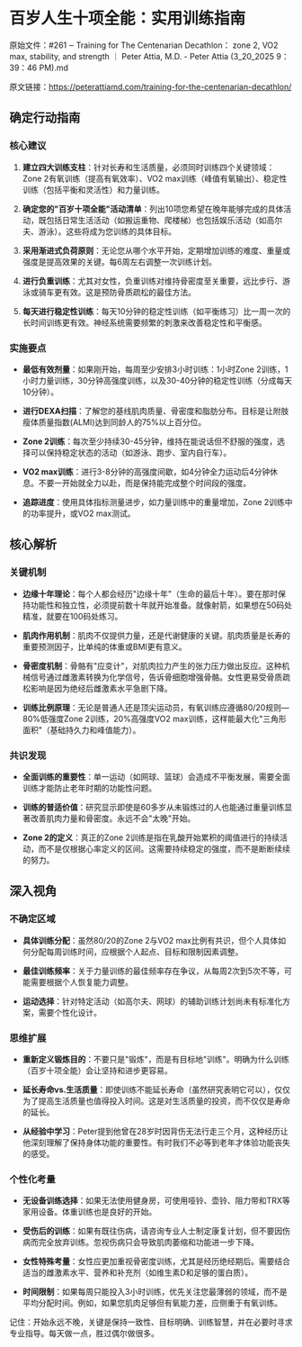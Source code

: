 # 百岁人生十项全能：实用训练指南

原始文件：#261 ‒ Training for The Centenarian Decathlon： zone 2, VO2 max, stability, and strength ｜ Peter Attia, M.D. - Peter Attia (3_20_2025 9：39：46 PM).md

原文链接：https://peterattiamd.com/training-for-the-centenarian-decathlon/

<YouTube videoId="NivjpZ0VBro" />

## 确定行动指南

### 核心建议
1. **建立四大训练支柱**：针对长寿和生活质量，必须同时训练四个关键领域：Zone 2有氧训练（提高有氧效率）、VO2 max训练（峰值有氧输出）、稳定性训练（包括平衡和灵活性）和力量训练。
   
2. **确定您的"百岁十项全能"活动清单**：列出10项您希望在晚年能够完成的具体活动，既包括日常生活活动（如搬运重物、爬楼梯）也包括娱乐活动（如高尔夫、游泳）。这些将成为您训练的具体目标。

3. **采用渐进式负荷原则**：无论您从哪个水平开始，定期增加训练的难度、重量或强度是提高效果的关键。每6周左右调整一次训练计划。

4. **进行负重训练**：尤其对女性，负重训练对维持骨密度至关重要，远比步行、游泳或骑车更有效。这是预防骨质疏松的最佳方法。

5. **每天进行稳定性训练**：每天10分钟的稳定性训练（如平衡练习）比一周一次的长时间训练更有效。神经系统需要频繁的刺激来改善稳定性和平衡感。

### 实施要点
- **最低有效剂量**：如果刚开始，每周至少安排3小时训练：1小时Zone 2训练，1小时力量训练，30分钟高强度训练，以及30-40分钟的稳定性训练（分成每天10分钟）。

- **进行DEXA扫描**：了解您的基线肌肉质量、骨密度和脂肪分布。目标是让附肢瘦体质量指数(ALMI)达到同龄人的75%以上百分位。

- **Zone 2训练**：每次至少持续30-45分钟，维持在能说话但不舒服的强度，选择可以保持稳定状态的活动（如游泳、跑步、室内自行车）。

- **VO2 max训练**：进行3-8分钟的高强度间歇，如4分钟全力运动后4分钟休息。不要一开始就全力以赴，而是保持能完成整个时间段的强度。

- **追踪进度**：使用具体指标测量进步，如力量训练中的重量增加，Zone 2训练中的功率提升，或VO2 max测试。

## 核心解析

### 关键机制
- **边缘十年理论**：每个人都会经历"边缘十年"（生命的最后十年）。要在那时保持功能性和独立性，必须提前数十年就开始准备。就像射箭，如果想在50码处精准，就要在100码处练习。

- **肌肉作用机制**：肌肉不仅提供力量，还是代谢健康的关键。肌肉质量是长寿的重要预测因子，比单纯的体重或BMI更有意义。

- **骨密度机制**：骨骼有"应变计"，对肌肉拉力产生的张力压力做出反应。这种机械信号通过雌激素转换为化学信号，告诉骨细胞增强骨骼。女性更易受骨质疏松影响是因为绝经后雌激素水平急剧下降。

- **训练比例原理**：无论是普通人还是顶尖运动员，有氧训练应遵循80/20规则—80%低强度Zone 2训练，20%高强度VO2 max训练，这样能最大化"三角形面积"（基础持久力和峰值能力）。

### 共识发现
- **全面训练的重要性**：单一运动（如网球、篮球）会造成不平衡发展，需要全面训练才能防止老年时期的功能性问题。

- **训练的普适价值**：研究显示即使是60多岁从未锻炼过的人也能通过重量训练显著改善肌肉力量和骨密度。永远不会"太晚"开始。

- **Zone 2的定义**：真正的Zone 2训练是指在乳酸开始累积的阈值进行的持续活动，而不是仅根据心率定义的区间。这需要持续稳定的强度，而不是断断续续的努力。

## 深入视角

### 不确定区域
- **具体训练分配**：虽然80/20的Zone 2与VO2 max比例有共识，但个人具体如何分配每周训练时间，应根据个人起点、目标和限制因素调整。

- **最佳训练频率**：关于力量训练的最佳频率存在争议，从每周2次到5次不等，可能需要根据个人恢复能力调整。

- **运动选择**：针对特定活动（如高尔夫、网球）的辅助训练计划尚未有标准化方案，需要个性化设计。

### 思维扩展
- **重新定义锻炼目的**：不要只是"锻炼"，而是有目标地"训练"。明确为什么训练（百岁十项全能）会让坚持和进步更容易。

- **延长寿命vs.生活质量**：即使训练不能延长寿命（虽然研究表明它可以），仅仅为了提高生活质量也值得投入时间。这是对生活质量的投资，而不仅仅是寿命的延长。

- **从经验中学习**：Peter提到他曾在28岁时因背伤无法行走三个月，这种经历让他深刻理解了保持身体功能的重要性。有时我们不必等到老年才体验功能丧失的感受。

### 个性化考量
- **无设备训练选择**：如果无法使用健身房，可使用哑铃、壶铃、阻力带和TRX等家用设备。体重训练也是良好的开始。

- **受伤后的训练**：如果有既往伤病，请咨询专业人士制定康复计划，但不要因伤病而完全放弃训练。忽视伤病只会导致肌肉萎缩和功能进一步下降。

- **女性特殊考量**：女性应更加重视骨密度训练，尤其是经历绝经期后。需要结合适当的雌激素水平、营养和补充剂（如维生素D和足够的蛋白质）。

- **时间限制**：如果每周只能投入3小时训练，优先关注您最薄弱的领域，而不是平均分配时间。例如，如果您肌肉足够但有氧能力差，应侧重于有氧训练。

记住：开始永远不晚，关键是保持一致性、目标明确、训练智慧，并在必要时寻求专业指导。每天做一点，胜过偶尔做很多。